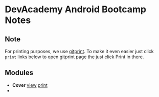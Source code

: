 
# DevAcademy Android Bootcamp Notes

## Note

For printing purposes, we use [gitprint](https://gitprint.com). To make it even easier just click `print` links below to open gitprint page the just click Print in there.

## Modules

* **Cover** [view](cover.md) <a href="https://gitprint.com/devacademy/android-bootcamp/blob/master/modules/cover.md" target="_blank">print</a>
* 